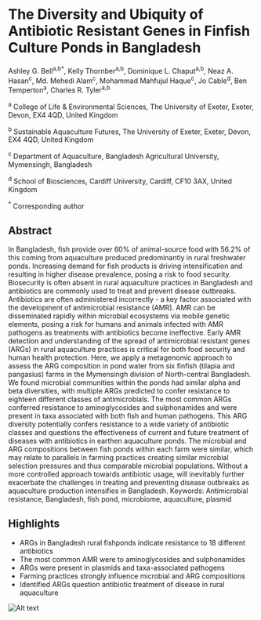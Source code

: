 # The Diversity and Ubiquity of Antibiotic Resistant Genes in Finfish Culture Ponds in Bangladesh

Ashley G. Bell<sup>a,b*</sup>, Kelly Thornber<sup>a,b</sup>, Dominique L. Chaput<sup>a,b</sup>, Neaz A. Hasan<sup>c</sup>, Md. Mehedi Alam<sup>c</sup>, Mohammad Mahfujul Haque<sup>c</sup>, Jo Cable<sup>d</sup>, Ben Temperton<sup>a</sup>, Charles R. Tyler<sup>a,b</sup>

<sup>a</sup> College of Life & Environmental Sciences, The University of Exeter, Exeter, Devon, EX4 4QD, United Kingdom

<sup>b</sup> Sustainable Aquaculture Futures, The University of Exeter, Exeter, Devon, EX4 4QD, United Kingdom

<sup>c</sup> Department of Aquaculture, Bangladesh Agricultural University, Mymensingh, Bangladesh

<sup>d</sup> School of Biosciences, Cardiff University, Cardiff, CF10 3AX, United Kingdom

<sup>*</sup> Corresponding author

## Abstract
In Bangladesh, fish provide over 60% of animal-source food with 56.2% of this coming from aquaculture produced predominantly in rural freshwater ponds. Increasing demand for fish products is driving intensification and resulting in higher disease prevalence, posing a risk to food security. Biosecurity is often absent in rural aquaculture practices in Bangladesh and antibiotics are commonly used to treat and prevent disease outbreaks. Antibiotics are often administered incorrectly - a key factor associated with the development of antimicrobial resistance (AMR). AMR can be disseminated rapidly within microbial ecosystems via mobile genetic elements, posing a risk for humans and animals infected with AMR pathogens as treatments with antibiotics become ineffective. Early AMR detection and understanding of the spread of antimicrobial resistant genes (ARGs) in rural aquaculture practices is critical for both food security and human health protection. Here, we apply a metagenomic approach to assess the ARG composition in pond water from six finfish (tilapia and pangasius) farms in the Mymensingh division of North-central Bangladesh. We found microbial communities within the ponds had similar alpha and beta diversities, with multiple ARGs predicted to confer resistance to eighteen different classes of antimicrobials. The most common ARGs conferred resistance to aminoglycosides and sulphonamides and were present in taxa associated with both fish and human pathogens. This ARG diversity potentially confers resistance to a wide variety of antibiotic classes and questions the effectiveness of current and future treatment of diseases with antibiotics in earthen aquaculture ponds. The microbial and ARG compositions between fish ponds within each farm were similar, which may relate to parallels in farming practices creating similar microbial selection pressures and thus comparable microbial populations. Without a more controlled approach towards antibiotic usage, will inevitably further exacerbate the challenges in treating and preventing disease outbreaks as aquaculture production intensifies in Bangladesh. 
Keywords: Antimicrobial resistance, Bangladesh, fish pond, microbiome, aquaculture, plasmid

## Highlights
*	ARGs in Bangladesh rural fishponds indicate resistance to 18 different antibiotics
*	The most common AMR were to aminoglycosides and sulphonamides
*	ARGs were present in plasmids and taxa-associated pathogens
*	Farming practices strongly influence microbial and ARG compositions
*	Identified ARGs question antibiotic treatment of disease in rural aquaculture

![Alt text](relative/path/to/img.jpg?raw=true "Title")
